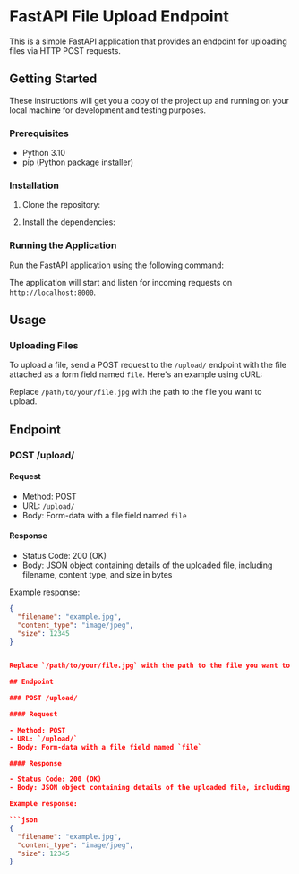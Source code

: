 # FastAPI File Upload Endpoint

This is a simple FastAPI application that provides an endpoint for uploading files via HTTP POST requests.

## Getting Started

These instructions will get you a copy of the project up and running on your local machine for development and testing purposes.

### Prerequisites

- Python 3.10
- pip (Python package installer)

### Installation

1. Clone the repository:


2. Install the dependencies:


### Running the Application

Run the FastAPI application using the following command:


The application will start and listen for incoming requests on `http://localhost:8000`.

## Usage

### Uploading Files

To upload a file, send a POST request to the `/upload/` endpoint with the file attached as a form field named `file`. Here's an example using cURL:


Replace `/path/to/your/file.jpg` with the path to the file you want to upload.

## Endpoint

### POST /upload/

#### Request

- Method: POST
- URL: `/upload/`
- Body: Form-data with a file field named `file`

#### Response

- Status Code: 200 (OK)
- Body: JSON object containing details of the uploaded file, including filename, content type, and size in bytes

Example response:

```json
{
  "filename": "example.jpg",
  "content_type": "image/jpeg",
  "size": 12345
}


Replace `/path/to/your/file.jpg` with the path to the file you want to upload.

## Endpoint

### POST /upload/

#### Request

- Method: POST
- URL: `/upload/`
- Body: Form-data with a file field named `file`

#### Response

- Status Code: 200 (OK)
- Body: JSON object containing details of the uploaded file, including filename, content type, and size in bytes

Example response:

```json
{
  "filename": "example.jpg",
  "content_type": "image/jpeg",
  "size": 12345
}

